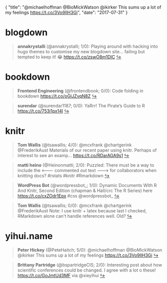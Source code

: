 {
  "title": "@michaelhoffman @BioMickWatson @ikirker This sums up a lot of my feelings https://t.co/3Vo9IlH3Gi",
  "date": "2017-07-31"
}

# blogdown

> **annakrystalli** (@annakrystalli; 1/0): Playing around with hacking into hugo themes to customise my new blogdown site... failing but tempted to keep it!  😂 https://t.co/zswO8m1DlC  [&#8618;](https://twitter.com/xieyihui/status/892052607409192960)

<!-- -->


# bookdown

> **Frontend Engineering** (@frontendbook; 0/0): Code folding in bookdown https://t.co/oGIJZvqN8Z  [&#8618;](https://twitter.com/xieyihui/status/892157516603432960)

<!-- -->


> **surendar** (@surendar1187; 0/0): YaRrr! The Pirate’s Guide to R https://t.co/753i1px14l  [&#8618;](https://twitter.com/xieyihui/status/891962784434462721)

<!-- -->


# knitr

> **Tom Wallis** (@tsawallis; 4/0): @mcxfrank @chartgerink @FrederikAust Materials of our recent paper using knitr. Perhaps of interest to see an examp… https://t.co/RDarAGA9s1  [&#8618;](https://twitter.com/xieyihui/status/892086273778884609)

<!-- -->


> **matti heino** (@Heinonmatti; 2/0): Puzzled: There must be a way to include the &lt;--- commented out text ---&gt; for collaborators when knitting docs? #rstats #knitr #Rmarkdown  [&#8618;](https://twitter.com/xieyihui/status/891841692638339072)

<!-- -->


> **WordPress Bot** (@wordpressbot_; 1/0): Dynamic Documents With R And Knitr, Second Edition (chapman &amp; Hall/crc The R Series) here  https://t.co/cxZOdr1Epx #css @wordpressbot_  [&#8618;](https://twitter.com/xieyihui/status/892048020287737857)

<!-- -->


> **Tom Wallis** (@tsawallis; 0/0): @mcxfrank @chartgerink @FrederikAust Note: I use knitr + latex because last I checked, RMarkdown alone can't handle references well. Old?  [&#8618;](https://twitter.com/xieyihui/status/892086575827484672)

<!-- -->


# yihui.name

> **Peter Hickey** (@PeteHaitch; 5/0): @michaelhoffman @BioMickWatson @ikirker This sums up a lot of my feelings https://t.co/3Vo9IlH3Gi  [&#8618;](https://twitter.com/xieyihui/status/892045995969843200)

<!-- -->


> **Brittany Partridge** (@bspartridgeCIS; 2/0): Interesting post about how scientific conferences could be changed. I agree with a lot o these! https://t.co/GoJmtUd3MF via @xieyihui  [&#8618;](https://twitter.com/xieyihui/status/892066696491667457)

<!-- -->



